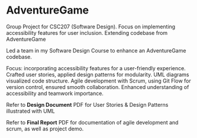 # AdventureGame
Group Project for CSC207 (Software Design). Focus on implementing accessibility features for user inclusion. Extending codebase from AdventureGame 

Led a team in my Software Design Course to enhance an AdventureGame codebase. 

Focus: incorporating accessibility features for a user-friendly experience. 
Crafted user stories, applied design patterns for modularity. 
UML diagrams visualized code structure. 
Agile development with Scrum, using Git Flow for version control, ensured smooth collaboration. 
Enhanced understanding of accessibility and teamwork importance.

Refer to **Design Document** PDF for User Stories & Design Patterns illustrated with UML

Refer to **Final Report** PDF for documentation of agile development and scrum, as well as project demo.
